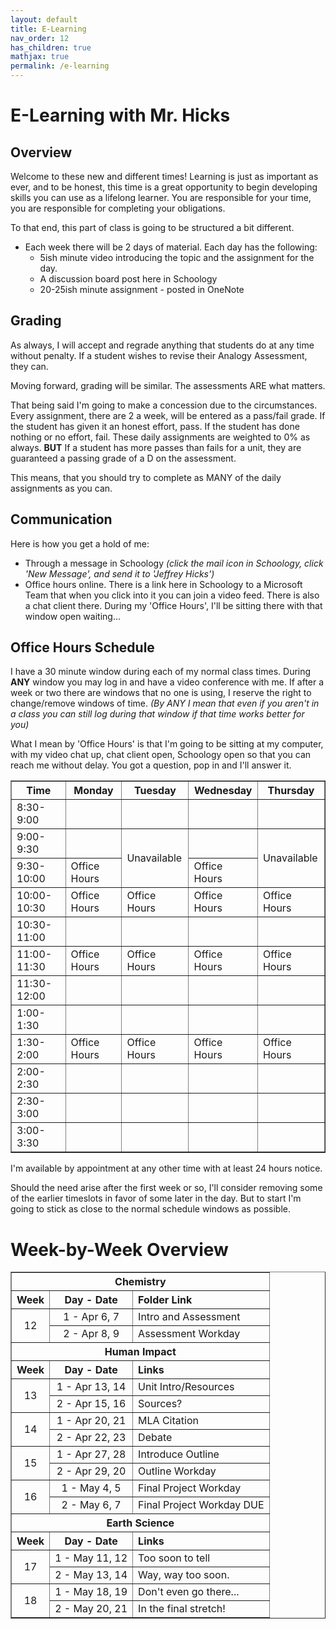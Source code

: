 ```yaml
---
layout: default
title: E-Learning
nav_order: 12
has_children: true
mathjax: true
permalink: /e-learning
---
```

# E-Learning with Mr. Hicks

## Overview
Welcome to these new and different times!
Learning is just as important as ever, and to be honest, this time is a great opportunity to begin developing skills you can use as a lifelong learner.
You are responsible for your time, you are responsible for completing your obligations.

To that end, this part of class is going to be structured a bit different.

  * Each week there will be 2 days of material. Each day has the following:
    * 5ish minute video introducing the topic and the assignment for the day.
    * A discussion board post here in Schoology
    * 20-25ish minute assignment - posted in OneNote

## Grading
As always, I will accept and regrade anything that students do at any time without penalty.
If a student wishes to revise their Analogy Assessment, they can.

Moving forward, grading will be similar.
The assessments ARE what matters.

That being said I'm going to make a concession due to the circumstances.
Every assignment, there are 2 a week, will be entered as a pass/fail grade.
If the student has given it an honest effort, pass.
If the student has done nothing or no effort, fail.
These daily assignments are weighted to 0% as always.
**BUT** If a student has more passes than fails for a unit, they are guaranteed a passing grade of a D on the assessment.

This means, that you should try to complete as MANY of the daily assignments as you can.

## Communication
Here is how you get a hold of me:

  * Through a message in Schoology *(click the mail icon in Schoology, click 'New Message', and send it to 'Jeffrey Hicks')*
  * Office hours online.  There is a link here in Schoology to a Microsoft Team that when you click into it you can join a video feed.  There is also a chat client there.  During my 'Office Hours', I'll be sitting there with that window open waiting...

## Office Hours Schedule
I have a 30 minute window during each of my normal class times.
During **ANY** window you may log in and have a video conference with me.
If after a week or two there are windows that no one is using, I reserve the right to change/remove windows of time.
*(By ANY I mean that even if you aren't in a class you can still log during that window if that time works better for you)*

What I mean by 'Office Hours' is that I'm going to be sitting at my computer, with my video chat up, chat client open, Schoology open so that you can reach me without delay.
You got a question, pop in and I'll answer it.

<table style="border-collapse: collapse;" border="1">
  <tr>
    <th>Time</th>
    <th>Monday</th>
    <th>Tuesday</th>
    <th>Wednesday</th>
    <th>Thursday</th>
  </tr>
  <tr>
    <td>8:30-9:00</td>
    <td></td>
    <td></td>
    <td></td>
    <td></td>
  </tr>
  <tr>
    <td>9:00-9:30</td>
    <td></td>
    <td rowspan="2">Unavailable</td>
    <td></td>
    <td rowspan="2">Unavailable</td>
  </tr>
  <tr>
    <td>9:30-10:00</td>
    <td>Office Hours</td>
    <td>Office Hours</td>
  </tr>
  <tr>
    <td>10:00-10:30</td>
    <td>Office Hours</td>
    <td>Office Hours</td>
    <td>Office Hours</td>
    <td>Office Hours</td>
  </tr>
  <tr>
    <td>10:30-11:00</td>
    <td></td>
    <td></td>
    <td></td>
    <td></td>
  </tr>
  <tr>
    <td>11:00-11:30</td>
    <td>Office Hours</td>
    <td>Office Hours</td>
    <td>Office Hours</td>
    <td>Office Hours</td>
  </tr>
  <tr>
    <td>11:30-12:00</td>
    <td></td>
    <td></td>
    <td></td>
    <td></td>
  </tr>
  <tr>
    <td>1:00-1:30</td>
    <td></td>
    <td></td>
    <td></td>
    <td></td>
  </tr>
  <tr>
    <td>1:30-2:00</td>
    <td>Office Hours</td>
    <td>Office Hours</td>
    <td>Office Hours</td>
    <td>Office Hours</td>
  </tr>
  <tr>
    <td>2:00-2:30</td>
    <td></td>
    <td></td>
    <td></td>
    <td></td>
  </tr>
  <tr>
    <td>2:30-3:00</td>
    <td></td>
    <td></td>
    <td></td>
    <td></td>
  </tr>
  <tr>
    <td>3:00-3:30</td>
    <td></td>
    <td></td>
    <td></td>
    <td></td>
  </tr>
</table>

I'm available by appointment at any other time with at least 24 hours notice.

Should the need arise after the first week or so, I'll consider removing some of the earlier timeslots in favor of some later in the day.
But to start I'm going to stick as close to the normal schedule windows as possible.


# Week-by-Week Overview
<table  style="border-collapse: collapse;" border="1">
  <!-- Chemistry -->
  <tr>
    <th colspan="3" align="center">Chemistry</th>
  </tr>
  <tr>
    <th align="center">Week</th>
    <th align="center">Day - Date</th>
    <th align="left">Folder Link</th>
  </tr>
  <!-- Week 12 -->
  <tr>
    <td rowspan="2" align="center">12</td>
    <td align="center">1 - Apr 6, 7</td>
    <td>Intro and Assessment</td>
  </tr>
  <tr>
    <td align="center">2 - Apr 8, 9</td>
    <td>Assessment Workday</td>
  </tr>
<!-- Human Impact -->
  <tr>
    <th colspan="3" align="center">Human Impact</th>
  </tr>
  <tr>
    <th align="center">Week</th>
    <th align="center">Day - Date</th>
    <th align="left">Links</th>
  </tr>
  <!-- Week 13 -->
  <tr>
    <td rowspan="2" align="center">13</td>
    <td align="center">1 - Apr 13, 14</td>
    <td>Unit Intro/Resources</td>
  </tr>
  <tr>
    <td align="center">2 - Apr 15, 16</td>
    <td>Sources?</td>
  </tr>
  <!-- Week 14 -->
  <tr>
    <td rowspan="2" align="center">14</td>
    <td align="center">1 - Apr 20, 21</td>
    <td>MLA Citation</td>
  </tr>
  <tr>
    <td align="center">2 - Apr 22, 23</td>
    <td>Debate</td>
  </tr>
  <!-- Week 15 -->
  <tr>
    <td rowspan="2" align="center">15</td>
    <td align="center">1 - Apr 27, 28</td>
    <td>Introduce Outline</td>
  </tr>
  <tr>
    <td align="center">2 - Apr 29, 20</td>
    <td>Outline Workday</td>
  </tr>
  <!-- Week 16 -->
  <tr>
    <td rowspan="2" align="center">16</td>
    <td align="center">1 - May 4, 5</td>
    <td>Final Project Workday</td>
  </tr>
  <tr>
    <td align="center">2 - May 6, 7</td>
    <td>Final Project Workday DUE</td>
  </tr>
<!-- Earth Science -->
  <tr>
    <th colspan="3" align="center">Earth Science</th>
  </tr>
  <tr>
    <th align="center">Week</th>
    <th align="center">Day - Date</th>
    <th align="left">Links</th>
  </tr>

  <!-- Week 17 -->
  <tr>
    <td rowspan="2" align="center">17</td>
    <td align="center">1 - May 11, 12</td>
    <td>Too soon to tell</td>
  </tr>
  <tr>
    <td align="center">2 - May 13, 14</td>
    <td>Way, way too soon.</td>
  </tr>
  <!-- Week 18 -->
  <tr>
    <td rowspan="2" align="center">18</td>
    <td align="center">1 - May 18, 19</td>
    <td>Don't even go there...</td>
  </tr>
  <tr>
    <td align="center">2 - May 20, 21</td>
    <td>In the final stretch!</td>
  </tr>
</table>